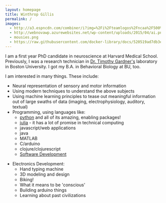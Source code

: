 ```yaml
---
layout: homepage
title: Winthrop Gillis
permalink: /
images:
  - http://a3.espncdn.com/combiner/i?img=%2Fi%2Fteamlogos%2Fncaa%2F500%2F104.png
  - http://webnovawp.azurewebsites.net/wp-content/uploads/2015/04/ai.png
  - mousies.png
  - https://raw.githubusercontent.com/docker-library/docs/520519ad7db3ea9fd5d3590e836c839a0ffd6f19/julia/logo.png
---
```


I am a first year PhD candidate in neuroscience at Harvard Medical School.
Previously, I was a research technician in [Dr. Timothy Gardner's](http://people.bu.edu/timothyg/) laboratory in Boston University.
I got my B.A. in Behavioral Biology at BU, too.


I am interested in many things. These include:
- Neural representation of sensory and motor information
- Using modern techniques to understand the above subjects
- Using machine learning principles to tease out meaningful information out of large swaths of data (imaging, electrophysiology, auditory, textual)
- Programming, using languages like:
  - [python](https://www.python.org/) and all of its amazing, enabling packages!
  - [julia](http://julialang.org/) - it has a lot of promise in technical computing
  - javascript/web applications
  - java
  - MATLAB
  - C/arduino
  - clojure/clojurescript
  - [Software Development](/software/)
<!-- here is a reference to the micro leads website for the future -->
<!-- http://www.micro-leads.com/#!products/j4cno -->
  - Electronics Development:
    - Hand typing machine
    - 3D modeling and design
    - Biking!
    - What it means to be 'conscious'
    - Building arduino things
    - Learning about past civilizations
